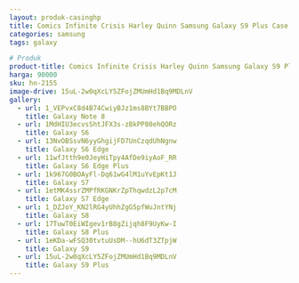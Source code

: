 ```yaml
---
layout: produk-casinghp
title: Comics Infinite Crisis Harley Quinn Samsung Galaxy S9 Plus Case
categories: samsung
tags: galaxy

# Produk
product-title: Comics Infinite Crisis Harley Quinn Samsung Galaxy S9 Plus Case
harga: 90000
sku: hn-2155
image-drive: 15uL-2w0qXcLY5ZFojZMUmHd1Bq9MDLnV
gallery:
  - url: 1_VEPvxC8d4B74CwiyBJz1ms8BYt7BBPO
    title: Galaxy Note 8
  - url: 1MdHIU3ecvsShtJFX3s-zBkPP80ehQORz
    title: Galaxy S6
  - url: 13NvOBSsvN6yyGhgijFD7UnCzqdUhNgnw
    title: Galaxy S6 Edge
  - url: 11wfJtth9e0JeyHiTpy4AfDe9iyAoF_RR
    title: Galaxy S6 Edge Plus
  - url: 1k967G0BOAyFl-Dq61wG4lM1uYvEpKt1J
    title: Galaxy S7
  - url: 1etMK4ssrZMPfRKGNKrZpThqwdzL2p7cM
    title: Galaxy S7 Edge
  - url: 1_DZJoY_KN2lRG4yUhhZgG5pfWuJntYNj
    title: Galaxy S8
  - url: 17TuwT0EiWIgev1rB8gZijqh8F9UyKw-I
    title: Galaxy S8 Plus
  - url: 1eKDa-wFSQ30tvtuUsDM--hU6dT3ZTpjW
    title: Galaxy S9
  - url: 15uL-2w0qXcLY5ZFojZMUmHd1Bq9MDLnV
    title: Galaxy S9 Plus
---
```

